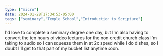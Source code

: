 ```yaml
---
type: ["micro"]
date: 2024-01-28T17:34:53-05:00
tags: ["seminary","Temple School","Introduction to Scripture"]
---
```

I'd love to complete a seminary degree one day, but I'm also having to convert the ten hours of video lectures for the non-credit church class I'm taking to audio so I can squeeze them in at 2x speed while I do dishes, so I doubt I'll get to that part of my bucket list anytime soon.
